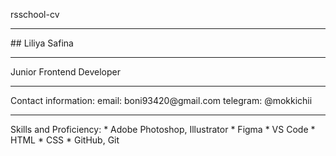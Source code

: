 rsschool-cv
<hr>
## Liliya Safina
<hr>
Junior Frontend Developer
<hr>
Contact information:
email: boni93420@gmail.com
telegram: @mokkichii
<hr>
Skills and Proficiency:
* Adobe Photoshop, Illustrator
* Figma
* VS Code
* HTML
* CSS
* GitHub, Git
